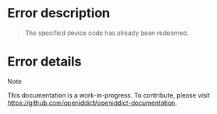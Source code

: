 # Error description

> The specified device code has already been redeemed.

# Error details

> [!NOTE]
> This documentation is a work-in-progress. To contribute, please visit https://github.com/openiddict/openiddict-documentation.
